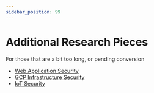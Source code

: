```yaml
---
sidebar_position: 99
---
```


# Additional Research Pieces

For those that are a bit too long, or pending conversion

- [Web Application Security](removed)
- [GCP Infrastructure Security](removed)
- [IoT Security](removed)

